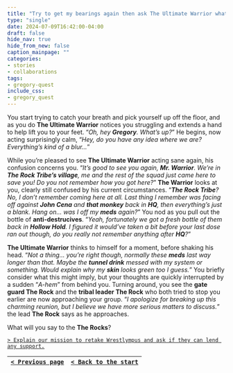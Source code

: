 ```yaml
---
title: "Try to get my bearings again then ask The Ultimate Warrior what's happened to him since Wrestlympus."
type: "single"
date: 2024-07-09T16:42:00-04:00
draft: false
hide_nav: true
hide_from_new: false
caption_mainpage: ""
categories:
- stories
- collaborations
tags:
- gregory-quest
include_css:
- gregory_quest
---
```


You start trying to catch your breath and pick yourself up off the floor, and as you do **The Ultimate Warrior** notices you struggling and extends a hand to help lift you to your feet. “*Oh, hey **Gregory**. What’s up?*” He begins, now acting surprisingly calm, “*Hey, do you have any idea where we are? Everything’s kind of a blur…*” 

While you’re pleased to see **The Ultimate Warrior** acting sane again, his confusion concerns you. “*It’s good to see you again, **Mr. Warrior**. We’re in **The Rock Tribe’s village**, me and the rest of the squad just came here to save you! Do you not remember how you got here?*” **The Warrior** looks at you, clearly still confused by his current circumstances. “***The Rock Tribe**? No, I don’t remember coming here at all. Last thing I remember was facing off against **John Cena** and **that monkey** back in **HQ**, then everything’s just a blank. Hang on… was I off my **meds** again?*” You nod as you pull out the bottle of **anti-destrucives**. “*Yeah, fortunately we got a fresh bottle of them back in **Hollow Hold**. I figured it would’ve taken a bit before your last dose ran out though, do you really not remember anything after **HQ**?*”

**The Ultimate Warrior** thinks to himself for a moment, before shaking his head. “*Not a thing… you’re right though, normally these **meds** last way longer than that. Maybe the **tunnel drink** messed with my system or something. Would explain why my **skin** looks green too I guess.*” You briefly consider what this might imply, but your thoughts are quickly interrupted by a sudden “*A-hem*” from behind you. Turning around, you see the **gate guard The Rock** and the **tribal leader The Rock** who both tried to stop you earlier are now approaching your group. “*I apologize for breaking up this charming reunion, but I believe we have more serious matters to discuss.*” the lead **The Rock** says as he approaches.

What will you say to the **The Rocks**?

[``> Explain our mission to retake Wrestlympus and ask if they can lend any support.``](../139)

|[``< Previous page``](../137)|[``< Back to the start``](../)|
|---|---|